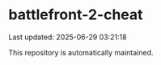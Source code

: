 # battlefront-2-cheat

Last updated: 2025-06-29 03:21:18

This repository is automatically maintained.
